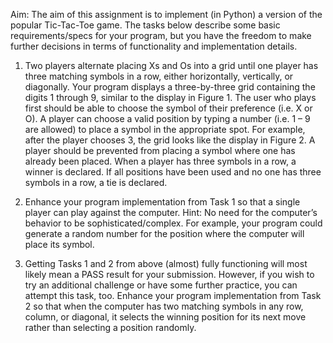 Aim: The aim of this assignment is to implement (in Python) a version of the popular
Tic-Tac-Toe game. The tasks below describe some basic requirements/specs for your
program, but you have the freedom to make further decisions in terms of
functionality and implementation details.


1. Two players alternate placing Xs and Os into a grid until one player has three
matching symbols in a row, either horizontally, vertically, or diagonally. Your
program displays a three-by-three grid containing the digits 1 through 9, similar to
the display in Figure 1. The user who plays first should be able to choose the symbol
of their preference (i.e. X or O). A player can choose a valid position by typing a
number (i.e. 1 – 9 are allowed) to place a symbol in the appropriate spot. For
example, after the player chooses 3, the grid looks like the display in Figure 2. A
player should be prevented from placing a symbol where one has already been
placed. When a player has three symbols in a row, a winner is declared. If all
positions have been used and no one has three symbols in a row, a tie is declared.


2. Enhance your program implementation from Task 1 so that a single player can
play against the computer.
Hint: No need for the computer’s behavior to be sophisticated/complex. For example,
your program could generate a random number for the position where the computer
will place its symbol.


3. Getting Tasks 1 and 2 from above (almost) fully functioning will most likely mean
a PASS result for your submission. However, if you wish to try an additional
challenge or have some further practice, you can attempt this task, too.
Enhance your program implementation from Task 2 so that when the computer has
two matching symbols in any row, column, or diagonal, it selects the winning
position for its next move rather than selecting a position randomly.